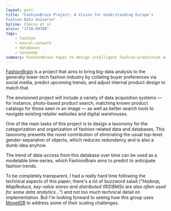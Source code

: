 ```yaml
---
layout: post
title: "FashionBrain Project: A Vision for Understanding Europe’s
Fashion Data Universe"
byline: Checco et al
arxiv: "1710.09788"
tags:
    - fashion
    - neural-network
    - databases
    - taxonomy
summary: FashionBrain hopes to design intelligent fashion-prediction and modeling tools to improve the efficacy and time-to-market of the currently lower-tech fashion industry.
---
```


[FashionBrain](https://fashionbrain-project.eu/) is a project that aims to bring big-data analysis to the generally lower-tech fashion industry by collating buyer preferences via social media, predict upcoming trends, and adjust internal product design to match that.

The envisioned project will include a variety of data acquisition systems — for instance, photo-based product search, matching known product catalogs for those seen in an image — as well as better search tools to navigate existing retailer websites and digital warehouses.

One of the main tasks of this project is to design a taxonomy for the categorization and organization of fashion-related data and databases. This taxonomy presents the novel contribution of eliminating the usual top-level gender-separation of objects, which reduces redundancy and is also a dumb idea anyhow.

The trend of data-access from this database over time can be used as a modelable time-series, which FashionBrain aims to predict to anticipate fashion trends.

To be completely transparent, I had a really hard time following the technical aspects of this paper; there's a _lot_ of buzzword salad (_"Hadoop, MapReduce, key-value stores and distributed (R)DBMSs are also often used for some data analytics..."_) and not too much technical detail on implementation. But I'm looking forward to seeing how this group uses [MonetDB](https://www.monetdb.org/Home) to address some of their scaling challenges.
